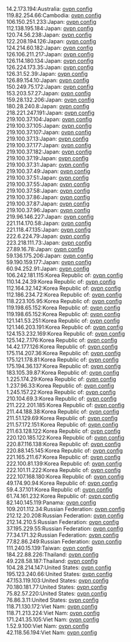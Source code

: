 14.2.173.194:Australia: [ovpn config](vpn/14_2_173_194.ovpn)  
119.82.254.66:Cambodia: [ovpn config](vpn/119_82_254_66.ovpn)  
106.150.251.233:Japan: [ovpn config](vpn/106_150_251_233.ovpn)  
112.138.195.184:Japan: [ovpn config](vpn/112_138_195_184.ovpn)  
120.74.56.238:Japan: [ovpn config](vpn/120_74_56_238.ovpn)  
122.208.194.126:Japan: [ovpn config](vpn/122_208_194_126.ovpn)  
124.214.60.182:Japan: [ovpn config](vpn/124_214_60_182.ovpn)  
126.106.211.217:Japan: [ovpn config](vpn/126_106_211_217.ovpn)  
126.114.180.134:Japan: [ovpn config](vpn/126_114_180_134.ovpn)  
126.224.173.35:Japan: [ovpn config](vpn/126_224_173_35.ovpn)  
126.31.52.39:Japan: [ovpn config](vpn/126_31_52_39.ovpn)  
126.89.154.10:Japan: [ovpn config](vpn/126_89_154_10.ovpn)  
150.249.75.172:Japan: [ovpn config](vpn/150_249_75_172.ovpn)  
153.203.57.27:Japan: [ovpn config](vpn/153_203_57_27.ovpn)  
159.28.132.206:Japan: [ovpn config](vpn/159_28_132_206.ovpn)  
180.28.240.8:Japan: [ovpn config](vpn/180_28_240_8.ovpn)  
218.221.247.191:Japan: [ovpn config](vpn/218_221_247_191.ovpn)  
219.100.37.104:Japan: [ovpn config](vpn/219_100_37_104.ovpn)  
219.100.37.105:Japan: [ovpn config](vpn/219_100_37_105.ovpn)  
219.100.37.107:Japan: [ovpn config](vpn/219_100_37_107.ovpn)  
219.100.37.13:Japan: [ovpn config](vpn/219_100_37_13.ovpn)  
219.100.37.177:Japan: [ovpn config](vpn/219_100_37_177.ovpn)  
219.100.37.182:Japan: [ovpn config](vpn/219_100_37_182.ovpn)  
219.100.37.19:Japan: [ovpn config](vpn/219_100_37_19.ovpn)  
219.100.37.31:Japan: [ovpn config](vpn/219_100_37_31.ovpn)  
219.100.37.49:Japan: [ovpn config](vpn/219_100_37_49.ovpn)  
219.100.37.51:Japan: [ovpn config](vpn/219_100_37_51.ovpn)  
219.100.37.55:Japan: [ovpn config](vpn/219_100_37_55.ovpn)  
219.100.37.58:Japan: [ovpn config](vpn/219_100_37_58.ovpn)  
219.100.37.86:Japan: [ovpn config](vpn/219_100_37_86.ovpn)  
219.100.37.87:Japan: [ovpn config](vpn/219_100_37_87.ovpn)  
219.100.37.96:Japan: [ovpn config](vpn/219_100_37_96.ovpn)  
219.96.146.227:Japan: [ovpn config](vpn/219_96_146_227.ovpn)  
221.114.170.58:Japan: [ovpn config](vpn/221_114_170_58.ovpn)  
221.118.47.135:Japan: [ovpn config](vpn/221_118_47_135.ovpn)  
222.6.224.79:Japan: [ovpn config](vpn/222_6_224_79.ovpn)  
223.218.111.73:Japan: [ovpn config](vpn/223_218_111_73.ovpn)  
27.89.16.78:Japan: [ovpn config](vpn/27_89_16_78.ovpn)  
59.136.175.206:Japan: [ovpn config](vpn/59_136_175_206.ovpn)  
59.190.159.177:Japan: [ovpn config](vpn/59_190_159_177.ovpn)  
60.94.252.91:Japan: [ovpn config](vpn/60_94_252_91.ovpn)  
106.242.181.115:Korea Republic of: [ovpn config](vpn/106_242_181_115.ovpn)  
110.14.24.39:Korea Republic of: [ovpn config](vpn/110_14_24_39.ovpn)  
112.164.32.142:Korea Republic of: [ovpn config](vpn/112_164_32_142.ovpn)  
112.186.234.72:Korea Republic of: [ovpn config](vpn/112_186_234_72.ovpn)  
118.223.105.95:Korea Republic of: [ovpn config](vpn/118_223_105_95.ovpn)  
119.198.65.152:Korea Republic of: [ovpn config](vpn/119_198_65_152.ovpn)  
119.198.65.152:Korea Republic of: [ovpn config](vpn/119_198_65_152.ovpn)  
121.141.53.251:Korea Republic of: [ovpn config](vpn/121_141_53_251.ovpn)  
121.146.203.191:Korea Republic of: [ovpn config](vpn/121_146_203_191.ovpn)  
124.153.232.169:Korea Republic of: [ovpn config](vpn/124_153_232_169.ovpn)  
125.142.7.176:Korea Republic of: [ovpn config](vpn/125_142_7_176.ovpn)  
14.42.177.126:Korea Republic of: [ovpn config](vpn/14_42_177_126.ovpn)  
175.114.207.36:Korea Republic of: [ovpn config](vpn/175_114_207_36.ovpn)  
175.121.178.81:Korea Republic of: [ovpn config](vpn/175_121_178_81.ovpn)  
175.194.36.137:Korea Republic of: [ovpn config](vpn/175_194_36_137.ovpn)  
183.105.39.87:Korea Republic of: [ovpn config](vpn/183_105_39_87.ovpn)  
1.225.174.29:Korea Republic of: [ovpn config](vpn/1_225_174_29.ovpn)  
1.237.96.33:Korea Republic of: [ovpn config](vpn/1_237_96_33.ovpn)  
1.245.157.22:Korea Republic of: [ovpn config](vpn/1_245_157_22.ovpn)  
210.104.69.3:Korea Republic of: [ovpn config](vpn/210_104_69_3.ovpn)  
211.222.201.185:Korea Republic of: [ovpn config](vpn/211_222_201_185.ovpn)  
211.44.188.38:Korea Republic of: [ovpn config](vpn/211_44_188_38.ovpn)  
211.51.129.69:Korea Republic of: [ovpn config](vpn/211_51_129_69.ovpn)  
211.57.172.151:Korea Republic of: [ovpn config](vpn/211_57_172_151.ovpn)  
211.63.128.122:Korea Republic of: [ovpn config](vpn/211_63_128_122.ovpn)  
220.120.185.122:Korea Republic of: [ovpn config](vpn/220_120_185_122.ovpn)  
220.87.116.138:Korea Republic of: [ovpn config](vpn/220_87_116_138.ovpn)  
220.88.145.145:Korea Republic of: [ovpn config](vpn/220_88_145_145.ovpn)  
221.165.211.67:Korea Republic of: [ovpn config](vpn/221_165_211_67.ovpn)  
222.100.81.139:Korea Republic of: [ovpn config](vpn/222_100_81_139.ovpn)  
222.101.11.222:Korea Republic of: [ovpn config](vpn/222_101_11_222.ovpn)  
222.107.168.180:Korea Republic of: [ovpn config](vpn/222_107_168_180.ovpn)  
49.174.90.94:Korea Republic of: [ovpn config](vpn/49_174_90_94.ovpn)  
59.4.37.101:Korea Republic of: [ovpn config](vpn/59_4_37_101.ovpn)  
61.74.161.232:Korea Republic of: [ovpn config](vpn/61_74_161_232.ovpn)  
82.140.145.119:Panama: [ovpn config](vpn/82_140_145_119.ovpn)  
109.201.112.34:Russian Federation: [ovpn config](vpn/109_201_112_34.ovpn)  
212.12.20.208:Russian Federation: [ovpn config](vpn/212_12_20_208.ovpn)  
212.14.210.5:Russian Federation: [ovpn config](vpn/212_14_210_5.ovpn)  
37.195.229.55:Russian Federation: [ovpn config](vpn/37_195_229_55.ovpn)  
77.34.171.32:Russian Federation: [ovpn config](vpn/77_34_171_32.ovpn)  
77.82.86.249:Russian Federation: [ovpn config](vpn/77_82_86_249.ovpn)  
111.240.15.139:Taiwan: [ovpn config](vpn/111_240_15_139.ovpn)  
184.22.88.226:Thailand: [ovpn config](vpn/184_22_88_226.ovpn)  
49.228.58.187:Thailand: [ovpn config](vpn/49_228_58_187.ovpn)  
104.28.214.147:United States: [ovpn config](vpn/104_28_214_147.ovpn)  
195.123.240.66:United States: [ovpn config](vpn/195_123_240_66.ovpn)  
47.153.119.103:United States: [ovpn config](vpn/47_153_119_103.ovpn)  
70.180.181.77:United States: [ovpn config](vpn/70_180_181_77.ovpn)  
75.82.57.220:United States: [ovpn config](vpn/75_82_57_220.ovpn)  
76.86.3.11:United States: [ovpn config](vpn/76_86_3_11.ovpn)  
118.71.130.172:Viet Nam: [ovpn config](vpn/118_71_130_172.ovpn)  
118.71.213.224:Viet Nam: [ovpn config](vpn/118_71_213_224.ovpn)  
171.241.35.105:Viet Nam: [ovpn config](vpn/171_241_35_105.ovpn)  
1.52.9.100:Viet Nam: [ovpn config](vpn/1_52_9_100.ovpn)  
42.118.56.194:Viet Nam: [ovpn config](vpn/42_118_56_194.ovpn)  
